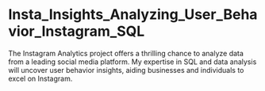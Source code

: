 # Insta_Insights_Analyzing_User_Behavior_Instagram_SQL
The Instagram Analytics project offers a thrilling chance to analyze data from a leading social media platform. My expertise in SQL and data analysis will uncover user behavior insights, aiding businesses and individuals to excel on Instagram.
